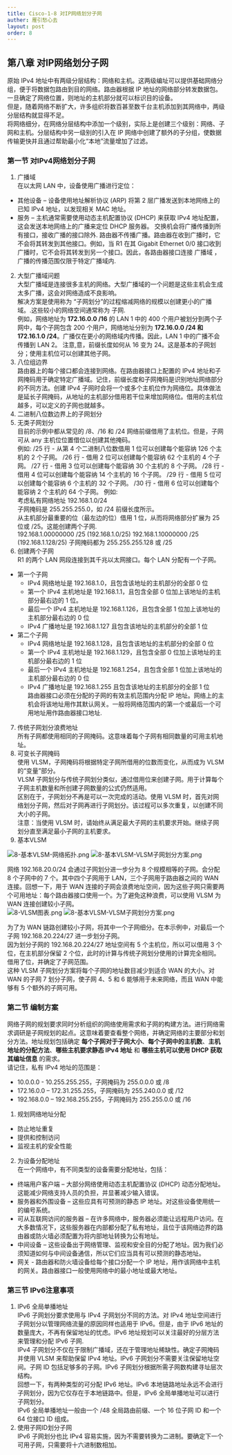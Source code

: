 ```yaml
---
title: Cisco-1-8 对IP网络划分子网
auther: 雁引愁心去
layout: post
order: 8
---
```


## 第八章 对IP网络划分子网 ##









原始 IPv4 地址中有两级分层结构：网络和主机。这两级编址可以提供基础网络分组，便于将数据包路由到目的网络。路由器根据 IP 地址的网络部分转发数据包。一旦确定了网络位置，则地址的主机部分就可以标识目的设备。   
但是，随着网络不断扩大，许多组织将数百甚至数千台主机添加到其网络中，两级分层结构就显得不足。    
将网络细分，在网络分层结构中添加一个级别，实际上是创建三个级别：网络、子网和主机。分层结构中另一级别的引入在 IP 网络中创建了额外的子分组，使数据传输更快并且通过帮助最小化“本地”流量增加了过滤。   

### 第一节 对IPv4网络划分子网 ###
1. 广播域    
在以太网 LAN 中，设备使用广播进行定位：    
  - 其他设备 – 设备使用地址解析协议 (ARP) 将第 2 层广播发送到本地网络上的已知 IPv4 地址，以发现相关 MAC 地址。
  - 服务 – 主机通常需要使用动态主机配置协议 (DHCP) 来获取 IPv4 地址配置，这会发送本地网络上的广播来定位 DHCP 服务器。
交换机会将广播传播到所有接口，接收广播的接口除外.
路由器不传播广播。路由器在收到广播时，它不会将其转发到其他接口。例如，当 R1 在其 Gigabit Ethernet 0/0 接口收到广播时，它不会将其转发到另一个接口。因此，各路由器接口连接 广播域 ，广播的传播范围仅限于特定广播域内.
2. 大型广播域问题          
大型广播域是连接很多主机的网络。大型广播域的一个问题是这些主机会生成太多广播，这会对网络造成不良影响。   
解决方案是使用称为 “子网划分”的过程缩减网络的规模以创建更小的广播域。.这些较小的网络空间通常称为 子网.    
例如，网络地址为 __172.16.0.0 /16__ 的 LAN 1 中的 400 个用户被划分到两个子网中，每个子网包含 200 个用户，网络地址分别为 __172.16.0.0 /24 和 172.16.1.0 /24__。广播仅在更小的网络域内传播。因此，LAN 1 中的广播不会传播到 LAN 2。
注意,意，前缀长度如何从 16 变为 24。这是基本的子网划分；使用主机位可以创建其他子网。
3. 八位组边界    
路由器上的每个接口都会连接到网络。在路由器接口上配置的 IPv4 地址和子网掩码用于确定特定广播域。记住，前缀长度和子网掩码是识别地址网络部分的不同方法。创建 IPv4 子网时会将一个或多个主机位作为网络位。具体做法是延长子网掩码，从地址的主机部分借用若干位来增加网络位。借用的主机位越多，可以定义的子网也就越多。
4. 二进制八位数边界上的子网划分   
5. 无类子网划分   
目前的示例中都从常见的 /8、/16 和 /24 网络前缀借用了主机位。但是，子网可从 any 主机位位置借位以创建其他掩码。   
例如:
/25 行 - 从第 4 个二进制八位数借用 1 位可以创建每个能容纳 126 个主机的 2 个子网。
/26 行 - 借用 2 位可以创建每个能容纳 62 个主机的 4 个子网。
/27 行 - 借用 3 位可以创建每个能容纳 30 个主机的 8 个子网。
/28 行 - 借用 4 位可以创建每个能容纳 14 个主机的 16 个子网。
/29 行 - 借用 5 位可以创建每个能容纳 6 个主机的 32 个子网。
/30 行 - 借用 6 位可以创建每个能容纳 2 个主机的 64 个子网。
例如:     
考虑私有网络地址 192.168.1.0/24     
子网掩码是 255.255.255.0，如 /24 前缀长度所示。   
从主机部分最重要的位（最左边的位）借用 1 位，从而将网络部分扩展为 25 位或 /25。这能创建两个子网.     
192.168.1.00000000 /25 (192.168.1.0/25)
192.168.1.10000000 /25 (192.168.1.128/25)
子网掩码都为 255.255.255.128 或 /25    
6. 创建两个子网   
R1 的两个 LAN 网段连接到其千兆以太网接口。每个 LAN 分配有一个子网。    
  - 第一个子网
    - IPv4 网络地址是 192.168.1.0，且包含该地址的主机部分的全部 0 位
    - 第一个 IPv4 主机地址是 192.168.1.1，且包含全部 0 位加上该地址的主机部分最右边的 1 位。
    - 最后一个 IPv4 主机地址是 192.168.1.126，且包含全部 1 位加上该地址的主机部分最右边的 0 位
    - IPv4 广播地址是 192.168.1.127 且包含该地址的主机部分的全部 1 位
  - 第二个子网   
    - IPv4 网络地址是 192.168.1.128，且包含该地址的主机部分的全部 0 位
    - 第一个 IPv4 主机地址是 192.168.1.129，且包含全部 0 位加上该地址的主机部分最右边的 1 位
    - 最后一个 IPv4 主机地址是 192.168.1.254，且包含全部 1 位加上该地址的主机部分最右边的 0 位
    - IPv4 广播地址是 192.168.1.255 且包含该地址的主机部分的全部 1 位   
  路由器接口必须在分配的子网的有效主机范围内分配 IP 地址。网络上的主机会将该地址用作其默认网关。一般将网络范围内的第一个或最后一个可用地址用作路由器接口地址.
7. 传统子网划分浪费地址   
所有子网都使用相同的子网掩码。这意味着每个子网有相同数量的可用主机地址。
8. 可变长子网掩码    
使用 VLSM，子网掩码将根据特定子网所借用的位数而变化，从而成为 VLSM 的“变量”部分。   
VLSM 子网划分与传统子网划分类似，通过借用位来创建子网。用于计算每个子网主机数量和所创建子网数量的公式仍然适用。    
区别在于，子网划分不再是可以一次完成的活动。使用 VLSM 时，首先对网络划分子网，然后对子网再进行子网划分。该过程可以多次重复，以创建不同大小的子网。       
注意：当使用 VLSM 时，请始终从满足最大子网的主机要求开始。继续子网划分直至满足最小子网的主机要求。    
9. 基本VLSM   

![8-基本VLSM-网络拓扑.png](/assets/images/cisco1/8-基本VLSM-网络拓扑.png)
![8-基本VLSM-VLSM子网划分方案.png](/assets/images/cisco1/8-基本VLSM-VLSM子网划分方案.png)

网络 192.168.20.0/24 会通过子网划分进一步分为 8 个规模相等的子网。会分配 8 个子网中的 7 个。其中四个子网用于 LAN，三个子网用于路由器之间的 WAN 连接。回想一下，用于 WAN 连接的子网会浪费地址空间，因为这些子网只需要两个可用地址：每个路由器接口使用一个。为了避免这种浪费，可以使用 VLSM 为 WAN 连接创建较小子网。   
![8-VLSM图表.png](/assets/images/cisco1/8-VLSM图表.png)
![8-基本VLSM-VLSM子网划分方案.png](/assets/images/cisco1/8-基本VLSM-VLSM子网划分方案.png)

为了为 WAN 链路创建较小子网，将其中一个子网细分。在本示例中，对最后一个子网 192.168.20.224/27 进一步划分子网。   
因为划分子网的 192.168.20.224/27 地址空间有 5 个主机位，所以可以借用 3 个位，在主机部分保留 2 个位，此时的计算与传统子网划分使用的计算完全相同。借用了位，并确定了子网范围。    
这种 VLSM 子网划分方案将每个子网的地址数目减少到适合 WAN 的大小。对 WAN 的子网 7 划分子网，使子网 4、5 和 6 能够用于未来网络，而且 WAN 中能够有 5 个额外的子网可用。     

### 第二节 编制方案 ###
网络子网的规划要求同时分析组织的网络使用需求和子网的构建方法。进行网络需求调研是子网规划的起点。这意味着要查看整个网络，并确定网络的主要部分和划分方法。地址规划包括确定 __每个子网对于子网大小__、__每个子网中的主机数__、__主机地址的分配方法__、__哪些主机要求静态 IPv4 地址__ 和 __哪些主机可以使用 DHCP 获取其编址信息__ 的需求。     
请记住，私有 IPv4 地址的范围是：
  - 10.0.0.0 - 10.255.255.255，子网掩码为 255.0.0.0 或 /8
  - 172.16.0.0 – 172.31.255.255，子网掩码为 255.240.0.0 或 /12
  - 192.168.0.0 – 192.168.255.255，子网掩码为 255.255.0.0 或 /16
1. 规划网络地址分配   
  - 防止地址重复
  - 提供和控制访问
  - 监视主机的安全性能
2. 为设备分配地址    
在一个网络中，有不同类型的设备需要分配地址，包括：   
  - 终端用户客户端 – 大部分网络使用动态主机配置协议 (DHCP) 动态分配地址。这能减少网络支持人员的负担，并显著减少输入错误。    
  - 服务器和外围设备 – 这些应具有可预测的静态 IP 地址。对这些设备使用统一的编号系统。    
  - 可从互联网访问的服务器 – 在许多网络中，服务器必须能让远程用户访问。在大多数情况下，这些服务器在内部都分配了私有地址，且位于该网络边界的路由器或防火墙必须配置为将内部地址转换为公有地址。  
  - 中间设备 – 这些设备出于网络管理、监视和安全目的分配了地址。因为我们必须知道如何与中间设备通信，所以它们应当具有可以预测的静态地址。
  - 网关 - 路由器和防火墙设备给每个接口分配一个 IP 地址，用作该网络中主机的网关。路由器接口一般使用网络中的最小地址或最大地址。

### 第三节 IPv6注意事项 ###
1. IPv6 全局单播地址    
IPv6 子网划分要求使用与 IPv4 子网划分不同的方法。对 IPv4 地址空间进行子网划分以管理网络流量的原因同样也适用于 IPv6。但是，由于 IPv6 地址的数量庞大，不再有保留地址的忧虑。IPv6 地址规划可以关注最好的分层方法来管理和分配 IPv6 子网.        
IPv4 子网划分不仅在于限制广播域，还在于管理地址稀缺性。确定子网掩码并使用 VLSM 来帮助保留 IPv4 地址。IPv6 子网划分不需要关注保留地址空间。子网 ID 包括足够多的子网。IPv6 子网划分根据所需子网数构建寻址层次结构。    
回想一下，有两种类型的可分配 IPv6 地址。IPv6 本地链路地址永远不会进行子网划分，因为它仅存在于本地链路中。但是，IPv6 全局单播地址可以进行子网划分。     
IPv6 全局单播地址一般由一个 /48 全局路由前缀、一个 16 位子网 ID 和一个 64 位接口 ID 组成。    
2. 使用子网ID划分子网     
IPv6 子网划分也比 IPv4 容易实施，因为不需要转换为二进制。要确定下一个可用子网，只需要将十六进制数相加。   
